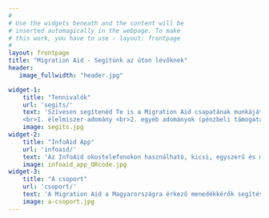 ```yaml
---
#
# Use the widgets beneath and the content will be
# inserted automagically in the webpage. To make
# this work, you have to use › layout: frontpage
#
layout: frontpage
title: "Migration Aid - Segítünk az úton lévőknek"
header:
   image_fullwidth: "header.jpg"

widget-1:
    title: "Tennivalók"
    url: 'segits/'
    text: 'Szívesen segítenéd Te is a Migration Aid csapatának munkáját? A segítségnyújtás formái:
    <br>1. élelmiszer-adomány <br>2. egyéb adományok (pénzbeli támogatás, ruha, gyógyszer stb.) .<br>3. egészségügyi és jogi segítségnyújtás <br>4. információs anyagok: fordítás, nyomtatás <br>5. tolmácsolás és koordináció <br>6. raktár és szállítás: logisztika, csomagolás'
    image: segits.jpg
widget-2:
    title: "InfoAid App"
    url: 'infoaid/'
    text: 'Az InfoAid okostelefonokon használható, kicsi, egyszerű és minimális adatforgalommal járó alkalmazás, melynek célja a Magyarországra érkező menekültek gyors és hiteles információhoz juttatása saját nyelvükön.'
    image: infoaid_app_QRcode.jpg
widget-3:
    title: "A csoport"
    url: 'csoport/'
    text: 'A Migration Aid a Magyarországra érkező menedékkérők segítésére alakult közösségi kezdeményezés. A csoportok munkájába bekapcsolódott aktivisták budapesti helyszínek mellett Szegeden, Debrecenben, Győrben, Bicskén, Fóton és Cegléden is segítik az úton lévő migránsokat. A Migration Aid nap mint nap több száz idegenbe szakadt menedékkérőnek, köztük kisgyermekeknek nyújt segítséget.'
    image: a-csoport.jpg
---
```

